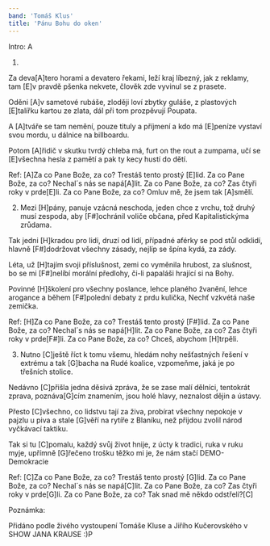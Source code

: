 ```yaml
---
band: 'Tomáš Klus'
title: 'Pánu Bohu do oken'
---
```


Intro: A

1.
Za deva[A]tero horami a devatero řekami,
leží kraj líbezný, jak z reklamy,
tam [E]v pravdě pšenka nekvete,
člověk zde vyvinul se z prasete.

Oděni [A]v sametové rubáše,
zloději loví zbytky guláše,
z plastových [E]talířku kartou ze zlata,
dál při tom prozpěvují Poupata.

A [A]tváře se tam nemění,
pouze tituly a příjmení
a kdo má [E]peníze vystaví svou mordu,
u dálnice na billboardu.

Potom [A]řidič v skutku tvrdý chleba má,
furt on the rout a zumpama,
učí se [E]všechna hesla z pamětí
a pak ty kecy hustí do dětí.

Ref: [A]Za co Pane Bože, za co? Trestáš tento prostý [E]lid.
Za co Pane Bože, za co? Nechal´s nás se napá[A]lit.
Za co Pane Bože, za co? Zas čtyři roky v prde[E]li.
Za co Pane Bože, za co? Omluv mě, že jsem tak [A]smělí.


2. Mezi [H]pány, panuje vzácná neschoda,
jeden chce z vrchu, tož druhý musí zespoda,
aby [F#]ochránil voliče občana,
před Kapitalistickýma zrůdama.

Tak jedni [H]kradou pro lidi, druzí od lidí,
případné aférky se pod stůl odklidí,
hlavně [F#]dodržovat všechny zásady,
nejlíp se špína kydá, za zády.

Léta, už [H]tajím svoji příslušnost,
zemi co vyměnila hrubost, za slušnost,
bo se mi [F#]nelíbí morální předlohy,
či-li papaláši hrající si na Bohy.

Povinné [H]školení pro všechny poslance,
lehce planého žvanění, lehce arogance
a během [F#]polední debaty z prdu kulička,
Nechť vzkvétá naše zemička.

Ref: [H]Za co Pane Bože, za co? Trestáš tento prostý [F#]lid.
Za co Pane Bože, za co? Nechal´s nás se napá[H]lit.
Za co Pane Bože, za co? Zas čtyři roky v prde[F#]li.
Za co Pane Bože, za co? Chceš, abychom [H]trpěli.


3. Nutno [C]ještě říct k tomu všemu,
hledám nohy nešťastných řešení v extrému
a tak [G]bacha na Rudé koalice,
vzpomeňme, jaká je po třešních stolice.

Nedávno [C]přišla jedna děsivá zpráva,
že se zase malí dělníci, tentokrát zprava,
poznáva[G]cím znamením, jsou holé hlavy,
neznalost dějin a ústavy.

Přesto [C]všechno, co lidstvu tají za živa,
probírat všechny nepokoje v pajzlu u piva
a stale [G]věří na rytíře z Blaníku,
než přijdou zvolil národ vyčkávací taktiku.

Tak si tu [C]pomalu, každý svůj život hnije,
z úcty k tradici, ruka v ruku myje,
upřímně [G]řečeno trošku těžko mi je,
že nám stačí DEMO-Demokracie

Ref: [C]Za co Pane Bože, za co? Trestáš tento prostý [G]lid.
Za co Pane Bože, za co? Nechal´s nás se napá[C]lit.
Za co Pane Bože, za co? Zas čtyři roky v prde[G]li.
Za co Pane Bože, za co? Tak snad mě někdo odstřelí?[C]

Poznámka:

Přidáno podle živého vystoupení Tomáše Kluse a Jiřího Kučerovského
v SHOW JANA KRAUSE :)P
